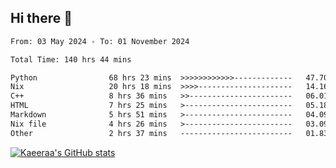 ## Hi there 👋

<!--START_SECTION:waka-->

```txt
From: 03 May 2024 - To: 01 November 2024

Total Time: 140 hrs 44 mins

Python                68 hrs 23 mins  >>>>>>>>>>>>-------------   47.70 %
Nix                   20 hrs 18 mins  >>>>---------------------   14.16 %
C++                   8 hrs 36 mins   >>-----------------------   06.01 %
HTML                  7 hrs 25 mins   >------------------------   05.18 %
Markdown              5 hrs 51 mins   >------------------------   04.09 %
Nix file              4 hrs 26 mins   >------------------------   03.09 %
Other                 2 hrs 37 mins   -------------------------   01.83 %
```

<!--END_SECTION:waka-->

[![Kaeeraa's GitHub stats](https://github-readme-stats.vercel.app/api?username=kaeeraa)](https://github.com/kaeeraa/github-readme-stats)
